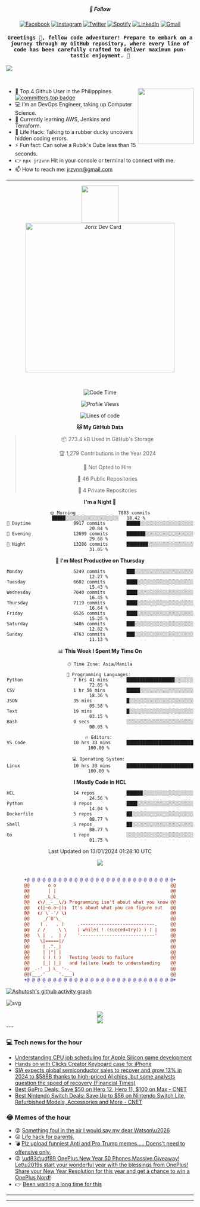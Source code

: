 <h5 align="center">💬 Follow</h5>
<div align="center">

[![Facebook](https://img.shields.io/badge/Facebook-%231877F2.svg?style=for-the-badge&logo=Facebook&logoColor=white)](https://www.facebook.com/Horisyo/)
[![Instagram](https://img.shields.io/badge/Instagram-%23E4405F.svg?style=for-the-badge&logo=Instagram&logoColor=white)](https://www.instagram.com/jrzvnn_/)
[![Twitter](https://img.shields.io/badge/Twitter-%231DA1F2.svg?style=for-the-badge&logo=Twitter&logoColor=white)](https://twitter.com/jrz_studies)
[![Spotify](https://img.shields.io/badge/Spotify-%231ED760.svg?style=for-the-badge&logo=Spotify&logoColor=white)](https://open.spotify.com/user/217td4qrc6mzqjodfalmzjpdi?si=b93099b9078c4ccb)
[![LinkedIn](https://img.shields.io/badge/LinkedIn-%230077B5.svg?style=for-the-badge&logo=LinkedIn&logoColor=white)](https://www.linkedin.com/in/jrz-vnn/)
[![Gmail](https://img.shields.io/badge/Gmail-D14836?style=for-the-badge&logo=gmail&logoColor=white)](mailto:jrzvnn@gmail.com)

</div>
<h4 align="center"><samp>Greetings 👋, fellow code adventurer! Prepare to embark on a journey through my GitHub repository, where every line of code has been carefully crafted to deliver maximum pun-tastic enjoyment. 🚀 </samp></h4>

<!--horizontal divider(gradiant)-->
<img src="https://user-images.githubusercontent.com/73097560/115834477-dbab4500-a447-11eb-908a-139a6edaec5c.gif">

&nbsp; 

<img align='right' src='https://github.com/Rishit-dagli/Rishit-dagli/blob/master/images/octocat-anime.gif' width='150"'>

- 🚀 Top 4 Github User in the Philipppines. [![committers.top badge](https://user-badge.committers.top/philippines/jrzvnn.svg)](https://user-badge.committers.top/philippines/USERNAME)
- 💻 I’m an DevOps Engineer, taking up Computer Science.
- 🤖 Currently learning AWS, Jenkins and Terraform.
- 🎯 Life Hack: Talking to a rubber ducky uncovers hidden coding errors.
- ⚡ Fun fact: Can solve a Rubik's Cube less than 15 seconds.
- 👉 `npx jrzvnn` Hit in your console or terminal to connect with me.
- 📫 How to reach me: jrzvnn@gmail.com

---

<!--🖼️OCTOCAT-->
<p align="center">

<img src="https://media.giphy.com/media/IP7sarl7C5lSFCw9rG/giphy.gif"  width="100px" height="100px">
<br />
<a href="https://app.daily.dev/jorizvillanueva"><img src="https://github.com/jrzvnn/jrzvnn/blob/main/devcard.svg" width="400" alt="Joriz Dev Card"/></a>
</p>

<br />
<div align="center">

<!--START_SECTION:waka-->
![Code Time](http://img.shields.io/badge/Code%20Time-241%20hrs%2039%20mins-blue)

![Profile Views](http://img.shields.io/badge/Profile%20Views-25-blue)

![Lines of code](https://img.shields.io/badge/From%20Hello%20World%20I%27ve%20Written-1.6%20million%20lines%20of%20code-blue)

**🐱 My GitHub Data** 

> 📦 273.4 kB Used in GitHub's Storage 
 > 
> 🏆 1,279 Contributions in the Year 2024
 > 
> 🚫 Not Opted to Hire
 > 
> 📜 46 Public Repositories 
 > 
> 🔑 4 Private Repositories 
 > 
**I'm a Night 🦉** 

```text
🌞 Morning                7883 commits        █████░░░░░░░░░░░░░░░░░░░░   18.42 % 
🌆 Daytime                8917 commits        █████░░░░░░░░░░░░░░░░░░░░   20.84 % 
🌃 Evening                12699 commits       ███████░░░░░░░░░░░░░░░░░░   29.68 % 
🌙 Night                  13286 commits       ████████░░░░░░░░░░░░░░░░░   31.05 % 
```
📅 **I'm Most Productive on Thursday** 

```text
Monday                   5249 commits        ███░░░░░░░░░░░░░░░░░░░░░░   12.27 % 
Tuesday                  6602 commits        ████░░░░░░░░░░░░░░░░░░░░░   15.43 % 
Wednesday                7040 commits        ████░░░░░░░░░░░░░░░░░░░░░   16.45 % 
Thursday                 7119 commits        ████░░░░░░░░░░░░░░░░░░░░░   16.64 % 
Friday                   6526 commits        ████░░░░░░░░░░░░░░░░░░░░░   15.25 % 
Saturday                 5486 commits        ███░░░░░░░░░░░░░░░░░░░░░░   12.82 % 
Sunday                   4763 commits        ███░░░░░░░░░░░░░░░░░░░░░░   11.13 % 
```


📊 **This Week I Spent My Time On** 

```text
🕑︎ Time Zone: Asia/Manila

💬 Programming Languages: 
Python                   7 hrs 41 mins       ██████████████████░░░░░░░   72.85 % 
CSV                      1 hr 56 mins        █████░░░░░░░░░░░░░░░░░░░░   18.36 % 
JSON                     35 mins             █░░░░░░░░░░░░░░░░░░░░░░░░   05.58 % 
Text                     19 mins             █░░░░░░░░░░░░░░░░░░░░░░░░   03.15 % 
Bash                     0 secs              ░░░░░░░░░░░░░░░░░░░░░░░░░   00.05 % 

🔥 Editors: 
VS Code                  10 hrs 33 mins      █████████████████████████   100.00 % 

💻 Operating System: 
Linux                    10 hrs 33 mins      █████████████████████████   100.00 % 
```

**I Mostly Code in HCL** 

```text
HCL                      14 repos            ██████░░░░░░░░░░░░░░░░░░░   24.56 % 
Python                   8 repos             ████░░░░░░░░░░░░░░░░░░░░░   14.04 % 
Dockerfile               5 repos             ██░░░░░░░░░░░░░░░░░░░░░░░   08.77 % 
Shell                    5 repos             ██░░░░░░░░░░░░░░░░░░░░░░░   08.77 % 
Go                       1 repo              ░░░░░░░░░░░░░░░░░░░░░░░░░   01.75 % 
```




 Last Updated on 13/01/2024 01:28:10 UTC
<!--END_SECTION:waka-->

<img src="https://wakatime.com/share/@jrzvnn/70a4618c-7cd9-4016-b7b9-eabe75c837ee.svg">

<br />
<br />

```diff
+@ @ @ @ @ @ @ @ @ @ @ @ @ @ @ @ @ @ @ @ @ @ @ @ @ @ @ @+
@@       o o                                           @@
@@       | |                                           @@
@@      _L_L_                                          @@
@@   ❮\/__-__\/❯ Programming isn't about what you know @@
@@   ❮(|~o.o~|)❯  It's about what you can figure out   @@
@@   ❮/ \`-'/ \❯                                       @@
@@     _/`U'\_                                         @@
@@    ( .   . )     .----------------------------.     @@
@@   / /     \ \    | while( ! (succed=try() ) ) |     @@
@@   \ |  ,  | /    '----------------------------'     @@
@@    \|=====|/                                        @@
@@     |_.^._|                                         @@
@@     | |"| |                                         @@
@@     ( ) ( )   Testing leads to failure              @@
@@     |_| |_|   and failure leads to understanding    @@
@@ _.-' _j L_ '-._                                     @@
@@(___.'     '.___)                                    @@
+@ @ @ @ @ @ @ @ @ @ @ @ @ @ @ @ @ @ @ @ @ @ @ @ @ @ @ @+

```

</div>




[![Ashutosh's github activity graph](https://github-readme-activity-graph.vercel.app/graph?username=jrzvnn&theme=github-compact)](https://github.com/ashutosh00710/github-readme-activity-graph)


![svg](profile-3d-contrib/profile-night-green.svg)

<div align="center">
<img src="https://github.com/jrzvnn/jrzvnn/blob/output/github-snake-dark.svg">
</div>

<div align=center>
<img align=center src=https://metrics.lecoq.io/jrzvnn?template=classic&isocalendar=1&languages=1&achievements=1&base=header%2C%20activity%2C%20community%2C%20repositories%2C%20metadata&base.indepth=false&base.hireable=false&base.skip=false&isocalendar=false&isocalendar.duration=full-year&languages=false&languages.limit=8&languages.threshold=0%25&languages.other=false&languages.colors=github&languages.sections=most-used&languages.indepth=false&languages.analysis.timeout=15&languages.analysis.timeout.repositories=7.5&languages.categories=markup%2C%20programming&languages.recent.categories=markup%2C%20programming&languages.recent.load=300&languages.recent.days=14&achievements=false&achievements.threshold=C&achievements.secrets=true&achievements.display=detailed&achievements.limit=0&config.timezone=Asia%2FManila)
</div>
<div align="left">
---

### 💻 Tech news for the hour

<!-- TECH:START -->
 - [Understanding CPU job scheduling for Apple Silicon game development](https://appleinsider.com/inside/apple-silicon/tips/understanding-cpu-job-scheduling-for-apple-silicon-game-development?utm_medium=rss)
 - [Hands on with Clicks Creator Keyboard case for iPhone](https://appleinsider.com/articles/24/01/13/hands-on-with-clicks-creator-keyboard-case-for-iphone?utm_medium=rss)
 - [SIA expects global semiconductor sales to recover and grow 13% in 2024 to $588B thanks to high-priced AI chips, but some analysts question the speed of recovery &lpar;Financial Times&rpar;](http://www.techmeme.com/240113/p8#a240113p8)
 - [Best GoPro Deals: Save $50 on Hero 12, Hero 11, $100 on Max     - CNET](https://www.cnet.com/deals/best-gopro-deals/#ftag=CAD590a51e)
 - [Best Nintendo Switch Deals: Save Up to $56 on Nintendo Switch Lite, Refurbished Models, Accessories and More     - CNET](https://www.cnet.com/deals/best-nintendo-switch-deals/#ftag=CAD590a51e)<!-- TECH:END -->

### 😂 Memes of the hour

<!-- MEMES:START -->
 - 😝 [Something foul in the air I would say my dear Watson\u2026](http://9gag.com/gag/anz6y35)
 - 😝 [Life hack for parents.](http://9gag.com/gag/armYNXV)
 - 💣 [Plz upload funniest Anti and Pro Trump memes..... Doens&#39;t need to offensive only.](http://9gag.com/gag/aeQLY9B)
 - 😝 [\ud83c\udf89 OnePlus New Year 50 Phones Massive Giveaway! Let\u2019s start your wonderful year with the blessings from OnePlus! Share your New Year Resolution for this year and get a chance to win a OnePlus Nord!](http://9gag.com/gag/a7qQdj2)
 - 👉 [Been waiting a long time for this](http://9gag.com/gag/aA0jpnZ)<!-- MEMES:END -->

---

---
